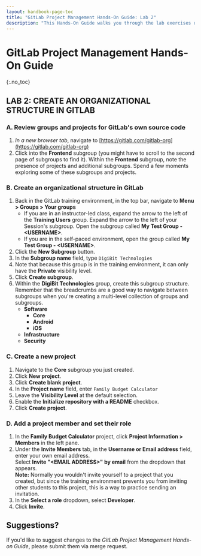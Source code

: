 ```yaml
---
layout: handbook-page-toc
title: "GitLab Project Management Hands-On Guide: Lab 2"
description: "This Hands-On Guide walks you through the lab exercises used in the GitLab Project Management course."
---
```

# GitLab Project Management Hands-On Guide
{:.no_toc}

## LAB 2: CREATE AN ORGANIZATIONAL STRUCTURE IN GITLAB

### A. Review groups and projects for GitLab's own source code

1. _In a new browser tab_, navigate to [https://gitlab.com/gitlab-org](https://gitlab.com/gitlab-org) 
1. Click into the **Frontend** subgroup (you might have to scroll to the second page of subgroups to find it). Within the **Frontend** subgroup, note the presence of projects and additional subgroups. Spend a few moments exploring some of these subgroups and projects.

### B. Create an organizational structure in GitLab

1. Back in the GitLab training environment, in the top bar, navigate to **Menu > Groups > Your groups** 
    - If you are in an instructor-led class, expand the arrow to the left of the **Training Users** group. Expand the arrow to the left of your Session's subgroup. Open the subgroup called **My Test Group - \<USERNAME\>**.
    - If you are in the self-paced environment, open the group called **My Test Group - \<USERNAME\>**.
1. Click the **New Subgroup** button.
1. In the **Subgroup name** field, type `DigiBit Technologies`
1. Note that because this group is in the training environment, it can only have the **Private** visibility level.   
1. Click **Create subgroup**.
1. Within the **DigiBit Technologies** group, create this subgroup structure. Remember that the breadcrumbs are a good way to navigate between subgroups when you're creating a multi-level collection of groups and subgroups.
    - **Software**
      - **Core**
      - **Android**
      - **iOS**
    - **Infrastructure**
    - **Security**

### C. Create a new project

1. Navigate to the **Core** subgroup you just created.
1. Click **New project**. 
1. Click **Create blank project**.
1. In the **Project name** field, enter `Family Budget Calculator`<br/>
1. Leave the **Visibility Level** at the default selection.
1. Enable the **Initialize repository with a README** checkbox.
1. Click **Create project**.

### D. Add a project member and set their role

1. In the **Family Budget Calculator** project, click **Project Information > Members** in the left pane.
1. Under the **Invite Members** tab, in the **Username or Email address** field, enter your own email address.<br/>
   Select **Invite "\<EMAIL ADDRESS\>" by email** from the dropdown that appears.<br/>
   **Note:** Normally you wouldn't invite yourself to a project that you created, but since the training environment prevents you from inviting other students to this project, this is a way to practice sending an invitation.
1. In the **Select a role** dropdown, select **Developer**.
1. Click **Invite**.
 
## Suggestions?

If you'd like to suggest changes to the *GitLab Project Management Hands-on Guide*, please submit them via merge request.
